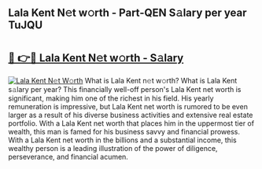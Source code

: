 ## Lala Kent N𝚎t w𝚘rth - Part-QEN S𝚊lary per year TuJQU

# <h2><a href="http://gc343ri.nevu.top/?p=Lala+Kent">🔗 👉🔴 Lala Kent N𝚎t w𝚘rth - S𝚊lary</a></h2>

[![Lala Kent N𝚎t W𝚘rth](https://i.imgur.com/Oavwk0R.jpeg)](http://gc343ri.nevu.top/?p=Lala+Kent)
What is Lala Kent n𝚎t w𝚘rth? What is Lala Kent s𝚊lary per year?
This financially well-off person's Lala Kent net worth is significant, making him one of the richest in his field. His yearly remuneration is impressive, but Lala Kent net worth is rumored to be even larger as a result of his diverse business activities and extensive real estate portfolio. With a Lala Kent net worth that places him in the uppermost tier of wealth, this man is famed for his business savvy and financial prowess. With a Lala Kent net worth in the billions and a substantial income, this wealthy person is a leading illustration of the power of diligence, perseverance, and financial acumen.
